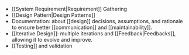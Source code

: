 - [[System Requirement|Requirement]] Gathering
- [[Design Pattern|Design Patterns]]
- Documentation: about [[design]] decisions, assumptions, and rationale to ensure better [[communication]] and [[maintainability]].
- [[Iterative Design]]: multiple iterations and [[Feedback|Feedbacks]], allowing it to evolve and improve.
- [[Testing]] and validation